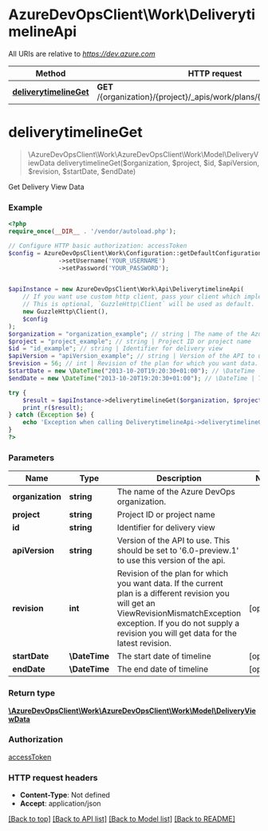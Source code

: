 # AzureDevOpsClient\Work\DeliverytimelineApi

All URIs are relative to *https://dev.azure.com*

Method | HTTP request | Description
------------- | ------------- | -------------
[**deliverytimelineGet**](DeliverytimelineApi.md#deliverytimelineGet) | **GET** /{organization}/{project}/_apis/work/plans/{id}/deliverytimeline | 


# **deliverytimelineGet**
> \AzureDevOpsClient\Work\AzureDevOpsClient\Work\Model\DeliveryViewData deliverytimelineGet($organization, $project, $id, $apiVersion, $revision, $startDate, $endDate)



Get Delivery View Data

### Example
```php
<?php
require_once(__DIR__ . '/vendor/autoload.php');

// Configure HTTP basic authorization: accessToken
$config = AzureDevOpsClient\Work\Configuration::getDefaultConfiguration()
              ->setUsername('YOUR_USERNAME')
              ->setPassword('YOUR_PASSWORD');


$apiInstance = new AzureDevOpsClient\Work\Api\DeliverytimelineApi(
    // If you want use custom http client, pass your client which implements `GuzzleHttp\ClientInterface`.
    // This is optional, `GuzzleHttp\Client` will be used as default.
    new GuzzleHttp\Client(),
    $config
);
$organization = "organization_example"; // string | The name of the Azure DevOps organization.
$project = "project_example"; // string | Project ID or project name
$id = "id_example"; // string | Identifier for delivery view
$apiVersion = "apiVersion_example"; // string | Version of the API to use.  This should be set to '6.0-preview.1' to use this version of the api.
$revision = 56; // int | Revision of the plan for which you want data. If the current plan is a different revision you will get an ViewRevisionMismatchException exception. If you do not supply a revision you will get data for the latest revision.
$startDate = new \DateTime("2013-10-20T19:20:30+01:00"); // \DateTime | The start date of timeline
$endDate = new \DateTime("2013-10-20T19:20:30+01:00"); // \DateTime | The end date of timeline

try {
    $result = $apiInstance->deliverytimelineGet($organization, $project, $id, $apiVersion, $revision, $startDate, $endDate);
    print_r($result);
} catch (Exception $e) {
    echo 'Exception when calling DeliverytimelineApi->deliverytimelineGet: ', $e->getMessage(), PHP_EOL;
}
?>
```

### Parameters

Name | Type | Description  | Notes
------------- | ------------- | ------------- | -------------
 **organization** | **string**| The name of the Azure DevOps organization. |
 **project** | **string**| Project ID or project name |
 **id** | **string**| Identifier for delivery view |
 **apiVersion** | **string**| Version of the API to use.  This should be set to &#39;6.0-preview.1&#39; to use this version of the api. |
 **revision** | **int**| Revision of the plan for which you want data. If the current plan is a different revision you will get an ViewRevisionMismatchException exception. If you do not supply a revision you will get data for the latest revision. | [optional]
 **startDate** | **\DateTime**| The start date of timeline | [optional]
 **endDate** | **\DateTime**| The end date of timeline | [optional]

### Return type

[**\AzureDevOpsClient\Work\AzureDevOpsClient\Work\Model\DeliveryViewData**](../Model/DeliveryViewData.md)

### Authorization

[accessToken](../../README.md#accessToken)

### HTTP request headers

 - **Content-Type**: Not defined
 - **Accept**: application/json

[[Back to top]](#) [[Back to API list]](../../README.md#documentation-for-api-endpoints) [[Back to Model list]](../../README.md#documentation-for-models) [[Back to README]](../../README.md)


